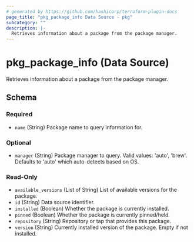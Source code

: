 ```yaml
---
# generated by https://github.com/hashicorp/terraform-plugin-docs
page_title: "pkg_package_info Data Source - pkg"
subcategory: ""
description: |-
  Retrieves information about a package from the package manager.
---
```


# pkg_package_info (Data Source)

Retrieves information about a package from the package manager.



<!-- schema generated by tfplugindocs -->
## Schema

### Required

- `name` (String) Package name to query information for.

### Optional

- `manager` (String) Package manager to query. Valid values: 'auto', 'brew'. Defaults to 'auto' which auto-detects based on OS.

### Read-Only

- `available_versions` (List of String) List of available versions for the package.
- `id` (String) Data source identifier.
- `installed` (Boolean) Whether the package is currently installed.
- `pinned` (Boolean) Whether the package is currently pinned/held.
- `repository` (String) Repository or tap that provides this package.
- `version` (String) Currently installed version of the package. Empty if not installed.
